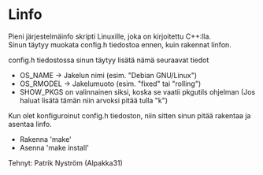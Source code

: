 # Linfo  
Pieni järjestelmäinfo skripti Linuxille, joka on kirjoitettu C++:lla.  
Sinun täytyy muokata config.h tiedostoa ennen, kuin rakennat linfon.  

config.h tiedostossa sinun täytyy lisätä nämä seuraavat tiedot  
 - OS_NAME -> Jakelun nimi (esim. "Debian GNU/Linux")  
 - OS_RMODEL -> Jakelumuoto (esim. "fixed" tai "rolling")  
 - SHOW_PKGS on valinnainen siksi, koska se vaatii pkgutils ohjelman (Jos haluat lisätä tämän niin arvoksi pitää tulla "k")  

Kun olet konfiguroinut config.h tiedoston, niin sitten sinun pitää rakentaa ja asentaa linfo.  
 - Rakenna 'make'  
 - Asenna 'make install'  

Tehnyt: Patrik Nyström (Alpakka31)